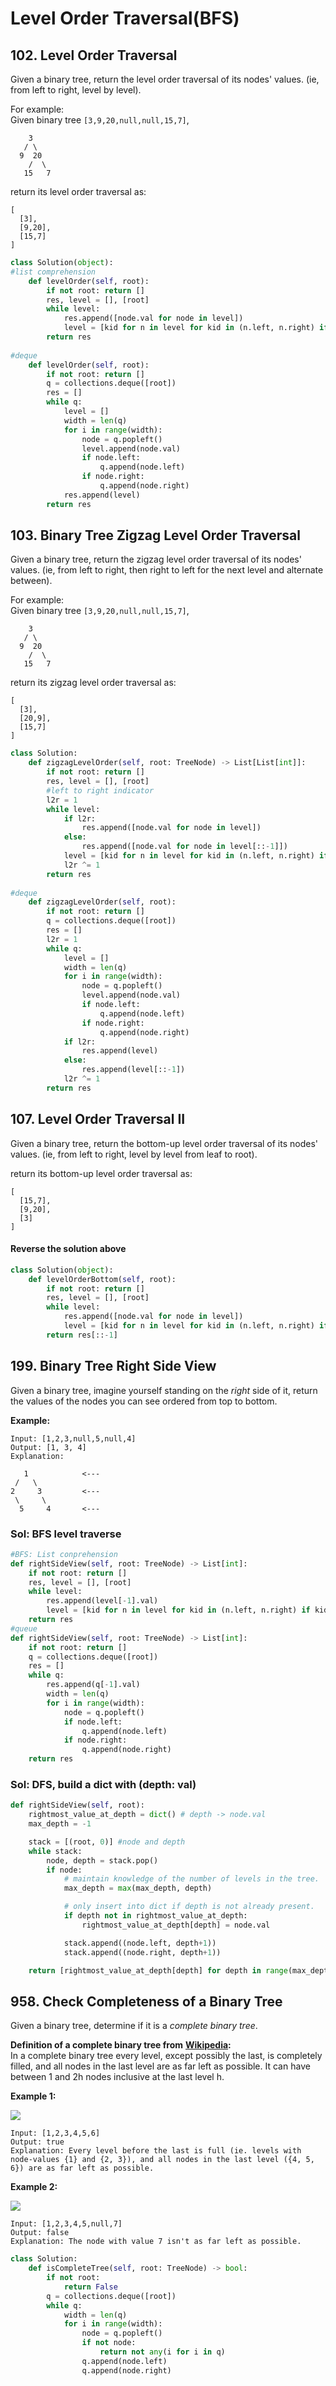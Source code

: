 # Level Order Traversal\(BFS\)

## 102. Level Order Traversal

Given a binary tree, return the level order traversal of its nodes' values. \(ie, from left to right, level by level\).

For example:  
Given binary tree `[3,9,20,null,null,15,7]`,  


```text
    3
   / \
  9  20
    /  \
   15   7
```

return its level order traversal as:

```text
[
  [3],
  [9,20],
  [15,7]
]
```

```python
class Solution(object):
#list comprehension
    def levelOrder(self, root):
        if not root: return []
        res, level = [], [root]
        while level:
            res.append([node.val for node in level])            
            level = [kid for n in level for kid in (n.left, n.right) if kid]
        return res
     
#deque
    def levelOrder(self, root):
        if not root: return []
        q = collections.deque([root])   
        res = []
        while q:
            level = []
            width = len(q)
            for i in range(width):
                node = q.popleft()
                level.append(node.val)
                if node.left:
                    q.append(node.left)
                if node.right:
                    q.append(node.right)
            res.append(level)
        return res   
```

## 103. Binary Tree Zigzag Level Order Traversal

Given a binary tree, return the zigzag level order traversal of its nodes' values. \(ie, from left to right, then right to left for the next level and alternate between\).

For example:  
Given binary tree `[3,9,20,null,null,15,7]`,  


```text
    3
   / \
  9  20
    /  \
   15   7
```

return its zigzag level order traversal as:  


```text
[
  [3],
  [20,9],
  [15,7]
]
```

```python
class Solution:
    def zigzagLevelOrder(self, root: TreeNode) -> List[List[int]]:
        if not root: return []
        res, level = [], [root]
        #left to right indicator
        l2r = 1
        while level:
            if l2r:
                res.append([node.val for node in level]) 
            else:
                res.append([node.val for node in level[::-1]])             
            level = [kid for n in level for kid in (n.left, n.right) if kid]                
            l2r ^= 1
        return res
        
#deque
    def zigzagLevelOrder(self, root):
        if not root: return []
        q = collections.deque([root])   
        res = []
        l2r = 1
        while q:
            level = []
            width = len(q)
            for i in range(width):
                node = q.popleft()
                level.append(node.val)
                if node.left:
                    q.append(node.left)
                if node.right:
                    q.append(node.right)
            if l2r:
                res.append(level)
            else:
                res.append(level[::-1])
            l2r ^= 1
        return res 
```

## 107.  Level Order Traversal II

Given a binary tree, return the bottom-up level order traversal of its nodes' values. \(ie, from left to right, level by level from leaf to root\).

return its bottom-up level order traversal as:

```text
[
  [15,7],
  [9,20],
  [3]
]
```

#### Reverse the solution above

```python
class Solution(object):
    def levelOrderBottom(self, root):
        if not root: return []
        res, level = [], [root]
        while level:
            res.append([node.val for node in level])            
            level = [kid for n in level for kid in (n.left, n.right) if kid]
        return res[::-1]
```

## 199. Binary Tree Right Side View

Given a binary tree, imagine yourself standing on the _right_ side of it, return the values of the nodes you can see ordered from top to bottom.

**Example:**

```text
Input: [1,2,3,null,5,null,4]
Output: [1, 3, 4]
Explanation:

   1            <---
 /   \
2     3         <---
 \     \
  5     4       <---
```

### Sol: BFS level traverse

```python
#BFS: List conprehension
def rightSideView(self, root: TreeNode) -> List[int]:
    if not root: return []
    res, level = [], [root]
    while level:
        res.append(level[-1].val)
        level = [kid for n in level for kid in (n.left, n.right) if kid]
    return res
#queue
def rightSideView(self, root: TreeNode) -> List[int]:
    if not root: return []
    q = collections.deque([root])   
    res = []
    while q:
        res.append(q[-1].val)
        width = len(q)
        for i in range(width):
            node = q.popleft()
            if node.left:
                q.append(node.left)
            if node.right:
                q.append(node.right)         
    return res  
```

### Sol: DFS, build a dict with \(depth: val\)

```python
def rightSideView(self, root):
    rightmost_value_at_depth = dict() # depth -> node.val
    max_depth = -1

    stack = [(root, 0)] #node and depth
    while stack:
        node, depth = stack.pop()
        if node:
            # maintain knowledge of the number of levels in the tree.
            max_depth = max(max_depth, depth)

            # only insert into dict if depth is not already present.                
            if depth not in rightmost_value_at_depth:
                rightmost_value_at_depth[depth] = node.val

            stack.append((node.left, depth+1))
            stack.append((node.right, depth+1))

    return [rightmost_value_at_depth[depth] for depth in range(max_depth+1)]
```

## 958. Check Completeness of a Binary Tree

Given a binary tree, determine if it is a _complete binary tree_.

**Definition of a complete binary tree from** [**Wikipedia**](http://en.wikipedia.org/wiki/Binary_tree#Types_of_binary_trees)**:**  
In a complete binary tree every level, except possibly the last, is completely filled, and all nodes in the last level are as far left as possible. It can have between 1 and 2h nodes inclusive at the last level h.

**Example 1:**

![](https://assets.leetcode.com/uploads/2018/12/15/complete-binary-tree-1.png)

```text
Input: [1,2,3,4,5,6]
Output: true
Explanation: Every level before the last is full (ie. levels with node-values {1} and {2, 3}), and all nodes in the last level ({4, 5, 6}) are as far left as possible.
```

**Example 2:**

![](https://assets.leetcode.com/uploads/2018/12/15/complete-binary-tree-2.png)

```text
Input: [1,2,3,4,5,null,7]
Output: false
Explanation: The node with value 7 isn't as far left as possible.
```

```python
class Solution:
    def isCompleteTree(self, root: TreeNode) -> bool:
        if not root:
            return False
        q = collections.deque([root])
        while q:
            width = len(q)
            for i in range(width):
                node = q.popleft()
                if not node:
                    return not any(i for i in q)
                q.append(node.left)
                q.append(node.right)
```


